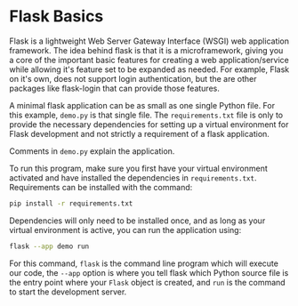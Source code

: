 # Flask Basics

Flask is a lightweight Web Server Gateway Interface (WSGI) web application framework. The idea behind flask is that it is a microframework, giving you a core of the important basic features for creating a web application/service while allowing it's feature set to be expanded as needed. For example, Flask on it's own, does not support login authentication, but the are other packages like flask-login that can provide those features.

A minimal flask application can be as small as one single Python file. For this example, `demo.py` is that single file. The `requirements.txt` file is only to provide the necessary dependencies for setting up a virtual environment for Flask development and not strictly a requirement of a flask application.

Comments in `demo.py` explain the application.

To run this program, make sure you first have your virtual environment activated and have installed the dependencies in `requirements.txt`. Requirements can be installed with the command:

```bash
pip install -r requirements.txt
```

Dependencies will only need to be installed once, and as long as your virtual environment is active, you can run the application using:

```bash
flask --app demo run
```

For this command, `flask` is the command line program which will execute our code, the `--app` option is where you tell flask which Python source file is the entry point where your `Flask` object is created, and `run` is the command to start the development server.
